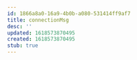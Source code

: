 ```yaml
---
id: 1866a8a0-16a9-4b0b-a080-531414ff9af7
title: connectionMsg
desc: ''
updated: 1618573870495
created: 1618573870495
stub: true
---
```


